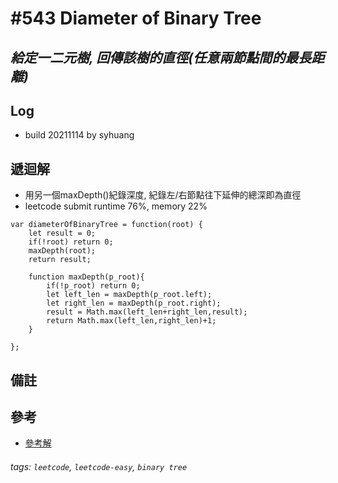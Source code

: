 # \#543 Diameter of Binary Tree
## *給定一二元樹, 回傳該樹的直徑(任意兩節點間的最長距離)*
## Log
 - build 20211114 by syhuang

## 遞迴解
 - 用另一個maxDepth()紀錄深度, 紀錄左/右節點往下延伸的總深即為直徑
 - leetcode submit runtime 76%, memory 22%
```javascript=
var diameterOfBinaryTree = function(root) {
    let result = 0;
    if(!root) return 0;
    maxDepth(root);
    return result;
    
    function maxDepth(p_root){
        if(!p_root) return 0;
        let left_len = maxDepth(p_root.left);
        let right_len = maxDepth(p_root.right);
        result = Math.max(left_len+right_len,result);
        return Math.max(left_len,right_len)+1;
    }
    
};
```
## 備註
## 參考
- [參考解](https://leetcode.com/problems/diameter-of-binary-tree/discuss/101132/Java-Solution-MaxDepth)
###### tags: `leetcode`, `leetcode-easy`, `binary tree`